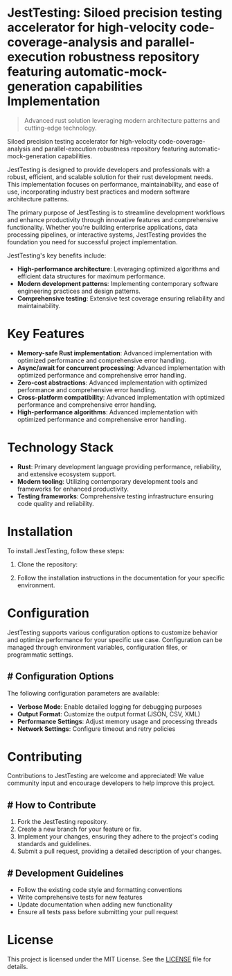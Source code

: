 <!-- fallback_JestTesting_20250807002630_73200 -->

# JestTesting: Siloed precision testing accelerator for high-velocity code-coverage-analysis and parallel-execution robustness repository featuring automatic-mock-generation capabilities Implementation
> Advanced rust solution leveraging modern architecture patterns and cutting-edge technology.

Siloed precision testing accelerator for high-velocity code-coverage-analysis and parallel-execution robustness repository featuring automatic-mock-generation capabilities.

JestTesting is designed to provide developers and professionals with a robust, efficient, and scalable solution for their rust development needs. This implementation focuses on performance, maintainability, and ease of use, incorporating industry best practices and modern software architecture patterns.

The primary purpose of JestTesting is to streamline development workflows and enhance productivity through innovative features and comprehensive functionality. Whether you're building enterprise applications, data processing pipelines, or interactive systems, JestTesting provides the foundation you need for successful project implementation.

JestTesting's key benefits include:

* **High-performance architecture**: Leveraging optimized algorithms and efficient data structures for maximum performance.
* **Modern development patterns**: Implementing contemporary software engineering practices and design patterns.
* **Comprehensive testing**: Extensive test coverage ensuring reliability and maintainability.

# Key Features

* **Memory-safe Rust implementation**: Advanced implementation with optimized performance and comprehensive error handling.
* **Async/await for concurrent processing**: Advanced implementation with optimized performance and comprehensive error handling.
* **Zero-cost abstractions**: Advanced implementation with optimized performance and comprehensive error handling.
* **Cross-platform compatibility**: Advanced implementation with optimized performance and comprehensive error handling.
* **High-performance algorithms**: Advanced implementation with optimized performance and comprehensive error handling.

# Technology Stack

* **Rust**: Primary development language providing performance, reliability, and extensive ecosystem support.
* **Modern tooling**: Utilizing contemporary development tools and frameworks for enhanced productivity.
* **Testing frameworks**: Comprehensive testing infrastructure ensuring code quality and reliability.

# Installation

To install JestTesting, follow these steps:

1. Clone the repository:


2. Follow the installation instructions in the documentation for your specific environment.

# Configuration

JestTesting supports various configuration options to customize behavior and optimize performance for your specific use case. Configuration can be managed through environment variables, configuration files, or programmatic settings.

## # Configuration Options

The following configuration parameters are available:

* **Verbose Mode**: Enable detailed logging for debugging purposes
* **Output Format**: Customize the output format (JSON, CSV, XML)
* **Performance Settings**: Adjust memory usage and processing threads
* **Network Settings**: Configure timeout and retry policies

# Contributing

Contributions to JestTesting are welcome and appreciated! We value community input and encourage developers to help improve this project.

## # How to Contribute

1. Fork the JestTesting repository.
2. Create a new branch for your feature or fix.
3. Implement your changes, ensuring they adhere to the project's coding standards and guidelines.
4. Submit a pull request, providing a detailed description of your changes.

## # Development Guidelines

* Follow the existing code style and formatting conventions
* Write comprehensive tests for new features
* Update documentation when adding new functionality
* Ensure all tests pass before submitting your pull request

# License

This project is licensed under the MIT License. See the [LICENSE](https://github.com/sandibrrm/JestTesting/blob/main/LICENSE) file for details.

